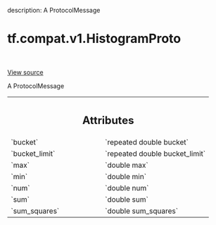 description: A ProtocolMessage

<div itemscope itemtype="http://developers.google.com/ReferenceObject">
<meta itemprop="name" content="tf.compat.v1.HistogramProto" />
<meta itemprop="path" content="Stable" />
</div>

# tf.compat.v1.HistogramProto

<!-- Insert buttons and diff -->

<table class="tfo-notebook-buttons tfo-api nocontent" align="left">

</table>

<a target="_blank" class="external" href="/code/stable/tensorflow/core/framework/summary.proto">View source</a>



A ProtocolMessage

<!-- Placeholder for "Used in" -->




<!-- Tabular view -->
 <table class="responsive fixed orange">
<colgroup><col width="214px"><col></colgroup>
<tr><th colspan="2"><h2 class="add-link">Attributes</h2></th></tr>

<tr>
<td>
`bucket`
</td>
<td>
`repeated double bucket`
</td>
</tr><tr>
<td>
`bucket_limit`
</td>
<td>
`repeated double bucket_limit`
</td>
</tr><tr>
<td>
`max`
</td>
<td>
`double max`
</td>
</tr><tr>
<td>
`min`
</td>
<td>
`double min`
</td>
</tr><tr>
<td>
`num`
</td>
<td>
`double num`
</td>
</tr><tr>
<td>
`sum`
</td>
<td>
`double sum`
</td>
</tr><tr>
<td>
`sum_squares`
</td>
<td>
`double sum_squares`
</td>
</tr>
</table>



